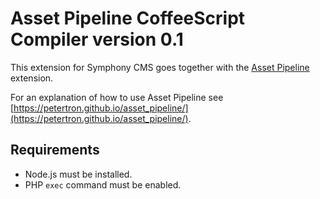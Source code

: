 # Asset Pipeline CoffeeScript Compiler version 0.1

This extension for Symphony CMS goes together with the [Asset Pipeline](https://github.com/Petertron/asset_pipeline/) extension.

For an explanation of how to use Asset Pipeline see [https://petertron.github.io/asset_pipeline/](https://petertron.github.io/asset_pipeline/).

## Requirements

- Node.js must be installed.
- PHP `exec` command must be enabled.